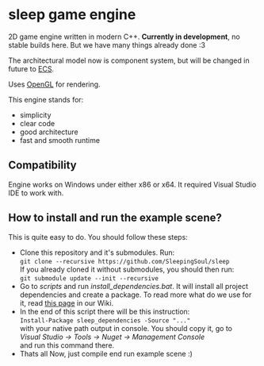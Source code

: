 # sleep game engine
2D game engine written in modern C++.
**Currently in development**, no stable builds here. But we have many things already done :3

The architectural model now is component system, but will be changed in future to [ECS](https://www.youtube.com/watch?v=NTWSeQtHZ9M&t=174s).

Uses [OpenGL](https://www.opengl.org/) for rendering.

This engine stands for:
- simplicity
- clear code
- good architecture
- fast and smooth runtime

## Compatibility
Engine works on Windows under either x86 or x64.
It required Visual Studio IDE to work with.

## How to install and run the example scene?
This is quite easy to do. You should follow these steps:
- Clone this repository and it's submodules. Run:\
`git clone --recursive https://github.com/SleepingSoul/sleep`\
If you already cloned it without submodules, you should then run:\
`git submodule update --init --recursive`
- Go to *scripts* and run *install_dependencies.bat*. It will install all project dependencies and create a package. To read more what do we use for it, read [this page](https://github.com/SleepingSoul/sleep/wiki/How-install-dependencies-works) in our Wiki.
- In the end of this script there will be this instruction:\
`Install-Package sleep_dependencies -Source "..."`\
  with your native path output in console. You should copy it, go to\
*Visual Studio -> Tools -> Nuget -> Management Console*\
and run this command there.
- Thats all Now, just compile end run example scene :)
